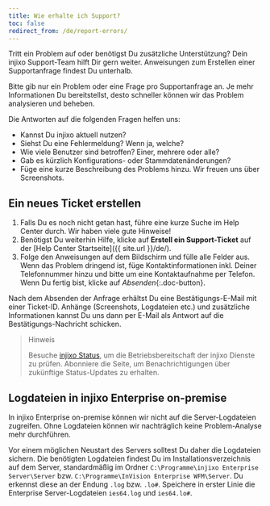 ```yaml
---
title: Wie erhalte ich Support?
toc: false
redirect_from: /de/report-errors/
---
```


Tritt ein Problem auf oder benötigst Du zusätzliche Unterstützung? Dein injixo Support-Team hilft Dir gern weiter. Anweisungen zum Erstellen einer Supportanfrage findest Du unterhalb.

Bitte gib nur ein Problem oder eine Frage pro Supportanfrage an. Je mehr Informationen Du bereitstellst, desto schneller können wir das Problem analysieren und beheben.

Die Antworten auf die folgenden Fragen helfen uns:  

* Kannst Du injixo aktuell nutzen?
* Siehst Du eine Fehlermeldung? Wenn ja, welche?
* Wie viele Benutzer sind betroffen? Einer, mehrere oder alle?
* Gab es kürzlich Konfigurations- oder Stammdatenänderungen?
* Füge eine kurze Beschreibung des Problems hinzu. Wir freuen uns über Screenshots.

## Ein neues Ticket erstellen

1. Falls Du es noch nicht getan hast, führe eine kurze Suche im Help Center durch. Wir haben viele gute Hinweise!
2. Benötigst Du weiterhin Hilfe, klicke auf **Erstell ein Support-Ticket** auf der [Help Center Startseite]({{ site.url }}/de/).
3. Folge den Anweisungen auf dem Bildschirm und fülle alle Felder aus. Wenn das Problem dringend ist, füge Kontaktinformationen inkl. Deiner Telefonnummer hinzu und bitte um eine Kontaktaufnahme per Telefon. Wenn Du fertig bist, klicke auf *Absenden*{:.doc-button}.

Nach dem Absenden der Anfrage erhältst Du eine Bestätigungs-E-Mail mit einer Ticket-ID. Anhänge (Screenshots, Logdateien etc.) und zusätzliche Informationen kannst Du uns dann per E-Mail als Antwort auf die Bestätigungs-Nachricht schicken.

> Hinweis
>  
> Besuche [injixo Status](https://status.injixo.com/), um die Betriebsbereitschaft der injixo Dienste zu prüfen. Abonniere die Seite, um Benachrichtigungen über zukünftige Status-Updates zu erhalten.

## Logdateien in injixo Enterprise on-premise

In injixo Enterprise on-premise können wir nicht auf die Server-Logdateien zugreifen. Ohne Logdateien können wir nachträglich keine Problem-Analyse mehr durchführen.  

Vor einem möglichen Neustart des Servers solltest Du daher die Logdateien sichern. Die benötigten Logdateien findest Du im Installationsverzeichnis auf dem Server, standardmäßig im Ordner `C:\Programme\injixo Enterprise Server\Server` bzw. `C:\Programme\InVision Enterprise WFM\Server`. Du erkennst diese an der Endung `.log` bzw. `.lo#`. Speichere in erster Linie die Enterprise Server-Logdateien `ies64.log` und `ies64.lo#`.
